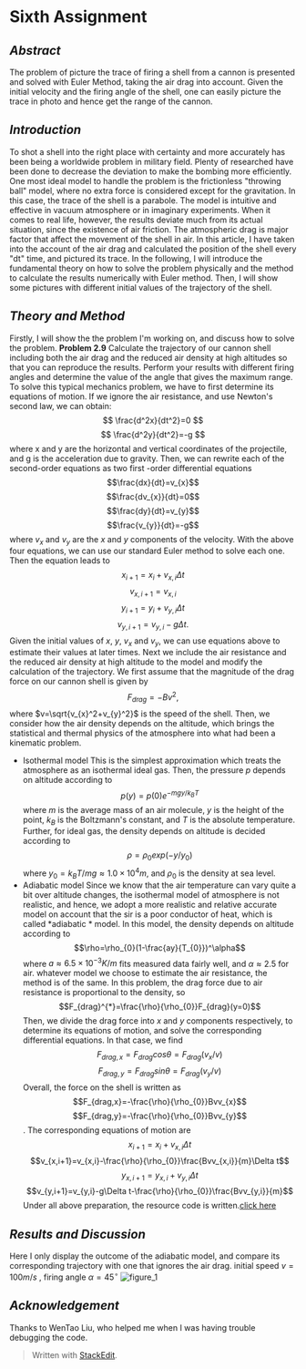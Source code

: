 # Sixth Assignment

## ***Abstract***
The problem of picture the trace of firing a shell from a cannon is presented and solved with Euler Method, taking the air drag into account. Given the initial velocity and the firing angle of the shell, one can easily picture the trace in photo and hence get the range of the cannon. 

## ***Introduction***
To shot a shell into the right place with certainty and more accurately has been being  a worldwide problem in military field. Plenty of researched have been done to decrease the deviation to make the bombing more efficiently. One most ideal model to handle the problem is the frictionless "throwing ball" model, where no extra force is considered except for the gravitation. In this case, the trace of the shell is a parabole. The model is intuitive and effective in vacuum atmosphere or in imaginary experiments. When it comes to real life, however, the results deviate much from its actual situation, since the existence of air friction. The atmospheric drag is major factor that affect the movement of the shell in air. In this article, I have taken into the account of the air drag and calculated the position of the shell every "dt" time, and pictured its trace. 
	   In the following, I will introduce the fundamental theory on how to solve the problem physically and the method to calculate the results numerically with Euler method. Then, I will show some pictures with different initial values of the trajectory of the shell.

## ***Theory and Method***
Firstly, I will show the the problem I'm working on, and discuss how to solve the problem. 
**Problem 2.9** 
	Calculate the trajectory of our cannon shell including both the air drag and the reduced air density at high altitudes so that you can reproduce the results. Perform your results with different firing angles and determine the value of the angle that gives the maximum range. 
	To solve this typical mechanics problem, we have to first determine its equations of motion. If we ignore the air resistance, and use Newton's second law, we can obtain:
$$   \frac{d^2x}{dt^2}=0  $$
$$    \frac{d^2y}{dt^2}=-g  $$
where x and y are the horizontal and vertical coordinates of the projectile, and g is the acceleration due to gravity. 
Then, we can rewrite each of the second-order equations as two first -order differential equations 
$$\frac{dx}{dt}=v_{x}$$$$\frac{dv_{x}}{dt}=0$$$$\frac{dy}{dt}=v_{y}$$$$\frac{v_{y}}{dt}=-g$$
where  $v_{x}$ and $v_{y}$ are the $x$ and $y$ components of the velocity. With the above four equations, we can use our standard Euler method to solve each one. Then the equation leads to 
$$x_{i+1}=x_{i}+v_{x,i}\Delta t$$$$v_{x,i+1}=v_{x,i}$$$$y_{i+1}=y_{i}+v_{y,i}\Delta t$$$$v_{y,i+1}=v_{y,i}-g\Delta t.$$ Given the initial values of $x$, $y$, $v_{x}$ and $v_{y}$, we can use equations above to estimate their values at later times.
Next we include the air resistance and the reduced air density at high altitude to the model and modify the calculation of the trajectory. We first assume that the magnitude of the drag force on our cannon shell is given by 
$$F_{drag}=-Bv^2,$$where $v=\sqrt{v_{x}^2+v_{y}^2}$  is the speed of the shell. 
Then, we consider how the air density depends on the altitude, which brings the statistical and thermal physics of the atmosphere into what had been a kinematic problem.
   - Isothermal model
  This is the simplest approximation which treats the atmosphere as an isothermal ideal gas. Then, the pressure $p$ depends on altitude according to $$p(y)=p(0)e^{-mgy/k_{B}T}$$ where $m$ is the average mass of an air molecule, $y$ is the height of the point, $k_{B}$ is the Boltzmann's constant, and $T$ is the absolute temperature. Further, for ideal gas, the density depends on altitude is decided according to $$\rho=\rho_{0}exp(-y/y_{0})$$ where $y_{0}=k_{B}T/mg\approx1.0\times10^4 m,$  and $\rho_{0}$ is the density at sea level.
 - Adiabatic model 
 Since we know that the air temperature can vary quite a bit over altitude changes, the isothermal model of atmosphere is not realistic, and hence, we adopt a more realistic and relative accurate model on account that the sir is a poor conductor of heat, which is called *adiabatic * model. In this model, the density depends on altitude according to $$\rho=\rho_{0}(1-\frac{ay}{T_{0}})^\alpha$$ where $a\approx6.5\times10^{-3}K/m$ fits measured data fairly well, and $\alpha\approx2.5$ for air.
 whatever model we choose to estimate the air resistance, the method is of the same. In this problem, the drag force  due to air resistance is proportional to the density, so 
 $$F_{drag}^{*}=\frac{\rho}{\rho_{0}}F_{drag}(y=0)$$ Then, we divide the drag force into $x$ and $y$ components respectively, to determine its equations of motion, and solve the corresponding differential equations. In that case, we find$$F_{drag,x}=F_{drag}cos\theta=F_{drag}(v_{x}/v)$$$$F_{drag,y}=F_{drag}sin\theta=F_{drag}(v_{y}/v)$$
 Overall, the force on the shell is written as $$F_{drag,x}=-\frac{\rho}{\rho_{0}}Bvv_{x}$$$$F_{drag,y}=-\frac{\rho}{\rho_{0}}Bvv_{y}$$. The corresponding equations of motion are $$x_{i+1}=x_{i}+v_{x,i}\Delta t$$$$v_{x,i+1}=v_{x,i}-\frac{\rho}{\rho_{0}}\frac{Bvv_{x,i}}{m}\Delta t$$$$y_{x,i+1}=y_{x,i}+v_{y,i}\Delta t$$$$v_{y,i+1}=v_{y,i}-g\Delta t-\frac{\rho}{\rho_{0}}\frac{Bvv_{y,i}}{m}$$
 Under all above preparation, the resource code is written.[click here](https://github.com/wuweipeng/computational_physics_N2013301020040/blob/master/Assignment_6/assignment_6.py)
 
## ***Results and Discussion***
Here I only display the outcome of the adiabatic model, and compare its corresponding trajectory with one that ignores the air drag.
initial speed $v=100m/s$ , firing angle   $\alpha=45^{\circ}$
![figure_1](https://github.com/wuweipeng/computational_physics_N2013301020040/blob/master/Assignment_6/resources/figure_1.png)

## ***Acknowledgement***
Thanks to WenTao Liu, who helped me when I was having trouble debugging the code.


> Written with [StackEdit](https://stackedit.io/).